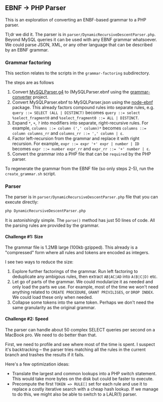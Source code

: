 ## EBNF -> PHP Parser

This is an exploration of converting an ENBF-based grammar to a PHP parser.

Tl;dr we did it. The parser is in `parser/DynamicRecursiveDescentParser.php`. Beyond MySQL queries it can be used with any EBNF grammar whatsoever. We could parse JSON, XML, or any other language that can be described by an EBNF grammar.

### Grammar factoring

This section relates to the scripts in the `grammar-factoring` subdirectory.

The steps are as follows

1. Convert [MySQLParser.g4](https://github.com/mysql/mysql-workbench/blob/8.0/library/parsers/grammars/MySQLParser.g4) to (MySQLParser.ebnf using the [grammar-converter](https://github.com/vorpal-research/grammar-converter/tree/master) project.
2. Convert MySQLParser.ebnf to MySQLParser.json using the [node-ebnf](https://github.com/lys-lang/node-ebnf) package. This already factors compound rules into separate rules, e.g. `query ::= SELECT (ALL | DISTINCT)` becomes `query ::= select %select_fragment0` and `%select_fragment0 ::= ALL | DISTINCT`.
3. Expand `*`, `+`, `?` into modifiers into separate, right-recursive rules. For example, `columns ::= column (',' column)*` becomes `columns ::= column columns_rr` and `columns_rr ::= ',' column | ε`.
4. Factor left-recursion from the grammar and replace it with right recursion. For example, `expr ::= expr '+' expr | number | ID` becomes `expr ::= number expr_rr` and `expr_rr ::= '+' number | ε`.
5. Convert the grammar into a PHP file that can be `require`d by the PHP parser.

To regenerate the grammar from the EBNF file (so only steps 2-5), run the `create_grammar.sh` script.

### Parser

The parser is in `parser/DynamicRecursiveDescentParser.php` file that you can execute directly:

```sh
php DynamicRecursiveDescentParser.php
```

It is astonishingly simple. The `parse()` method has just 50 lines of code. All the parsing rules are provided by the grammar.

#### Challenge #1: Size

The grammar file is 1.2MB large (100kb gzipped). This already is a "compressed" form where all rules and tokens are encoded as integers.

I see two ways to reduce the size:

1. Explore further factorings of the grammar. Run left factoring to deduplicate any ambigous rules, then extract `AB|AC|AD` into `A(B|C|D)` etc.
2. Let go of parts of the grammar. We could modularize it as needed and only load the parts we use. For example, most of the time we won't need anything related to `CREATE PROCEDURE`, `GRANT PRIVILIGES`, or `DROP INDEX`. We could load these only when needed.
3. Collapse some tokens into the same token. Perhaps we don't need the same granularity as the original grammar.

#### Challenge #2: Speed

The parser can handle about 50 complex SELECT queries per second on a MacBook pro. We need to do better than that.

First, we need to profile and see where most of the time is spent. I suspect it's backtracking – the parser tries matching all the rules in the current branch and trashes the results if it fails.

Here's a few optimization ideas:

* Translate the largest and common lookups into a PHP switch statement. This would take more bytes on the disk but could be faster to execute.
* Precompute the first `TOKEN => RULE[]` set for each rule and use it to replace a costly iterative search with a cheap hash lookup. If we manage to do this, we might also be able to switch to a LALR(1) parser.
